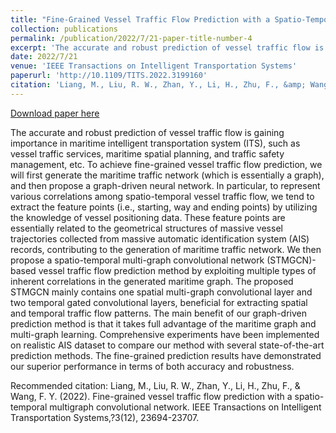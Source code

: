 ```yaml
---
title: "Fine-Grained Vessel Traffic Flow Prediction with a Spatio-Temporal Multi-Graph Convolutional Network"
collection: publications
permalink: /publication/2022/7/21-paper-title-number-4
excerpt: 'The accurate and robust prediction of vessel traffic flow is gaining importance in maritime intelligent transportation system (ITS), such as vessel traffic services, maritime spatial planning, and traffic safety management, etc. To achieve fine-grained vessel traffic flow prediction, we will first generate the maritime traffic network (which is essentially a graph), and then propose a graph-driven neural network. In particular, to represent various correlations among spatio-temporal vessel traffic flow, we tend to extract the feature points (i.e., starting, way and ending points) by utilizing the knowledge of vessel positioning data. These feature points are essentially related to the geometrical structures of massive vessel trajectories collected from massive automatic identification system (AIS) records, contributing to the generation of maritime traffic network. We then propose a spatio-temporal multi-graph convolutional network (STMGCN)-based vessel traffic flow prediction method by exploiting multiple types of inherent correlations in the generated maritime graph. The proposed STMGCN mainly contains one spatial multi-graph convolutional layer and two temporal gated convolutional layers, beneficial for extracting spatial and temporal traffic flow patterns. The main benefit of our graph-driven prediction method is that it takes full advantage of the maritime graph and multi-graph learning. Comprehensive experiments have been implemented on realistic AIS dataset to compare our method with several state-of-the-art prediction methods. The fine-grained prediction results have demonstrated our superior performance in terms of both accuracy and robustness.'
date: 2022/7/21
venue: 'IEEE Transactions on Intelligent Transportation Systems'
paperurl: 'http://10.1109/TITS.2022.3199160'
citation: 'Liang, M., Liu, R. W., Zhan, Y., Li, H., Zhu, F., &amp; Wang, F. Y. (2022). Fine-grained vessel traffic flow prediction with a spatio-temporal multigraph convolutional network. IEEE Transactions on Intelligent Transportation Systems,?3(12), 23694-23707.'
---
```


<a href='http://10.1109/TITS.2022.3199160'>Download paper here</a>

The accurate and robust prediction of vessel traffic flow is gaining importance in maritime intelligent transportation system (ITS), such as vessel traffic services, maritime spatial planning, and traffic safety management, etc. To achieve fine-grained vessel traffic flow prediction, we will first generate the maritime traffic network (which is essentially a graph), and then propose a graph-driven neural network. In particular, to represent various correlations among spatio-temporal vessel traffic flow, we tend to extract the feature points (i.e., starting, way and ending points) by utilizing the knowledge of vessel positioning data. These feature points are essentially related to the geometrical structures of massive vessel trajectories collected from massive automatic identification system (AIS) records, contributing to the generation of maritime traffic network. We then propose a spatio-temporal multi-graph convolutional network (STMGCN)-based vessel traffic flow prediction method by exploiting multiple types of inherent correlations in the generated maritime graph. The proposed STMGCN mainly contains one spatial multi-graph convolutional layer and two temporal gated convolutional layers, beneficial for extracting spatial and temporal traffic flow patterns. The main benefit of our graph-driven prediction method is that it takes full advantage of the maritime graph and multi-graph learning. Comprehensive experiments have been implemented on realistic AIS dataset to compare our method with several state-of-the-art prediction methods. The fine-grained prediction results have demonstrated our superior performance in terms of both accuracy and robustness.

Recommended citation: Liang, M., Liu, R. W., Zhan, Y., Li, H., Zhu, F., & Wang, F. Y. (2022). Fine-grained vessel traffic flow prediction with a spatio-temporal multigraph convolutional network. IEEE Transactions on Intelligent Transportation Systems,?3(12), 23694-23707.